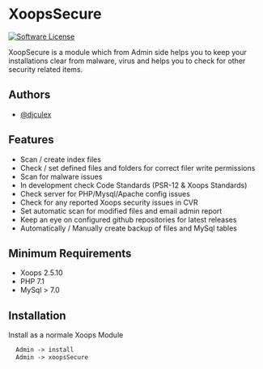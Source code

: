 
# XoopsSecure
[![Software License](https://img.shields.io/badge/license-GPL-brightgreen.svg?style=flat)](LICENSE) 

XoopSecure is a module which from Admin side helps you to keep your installations clear from malware, virus and helps you to check for other security related items.




## Authors

- [@djculex](https://www.github.com/djculex)






## Features

- Scan / create index files
- Check / set defined files and folders for correct filer write permissions
- Scan for malware issues
- In development check Code Standards (PSR-12 & Xoops Standards)
- Check server for PHP/Mysql/Apache config issues
- Check for any reported Xoops security issues in CVR
- Set automatic scan for modified files and email admin report
- Keep an eye on configured github repositories for latest releases
- Automatically / Manually create backup of files and MySql tables




## Minimum Requirements

- Xoops 2.5.10
- PHP 7.1
- MySql > 7.0




## Installation

Install as a normale Xoops Module

```PHP
  Admin -> install
  Admin -> xoopsSecure
```
    
